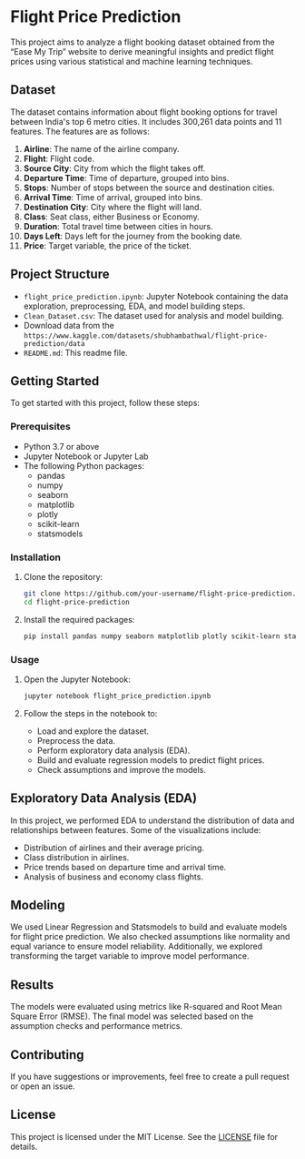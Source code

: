 # Flight Price Prediction

This project aims to analyze a flight booking dataset obtained from the “Ease My Trip” website to derive meaningful insights and predict flight prices using various statistical and machine learning techniques.

## Dataset

The dataset contains information about flight booking options for travel between India's top 6 metro cities. It includes 300,261 data points and 11 features. The features are as follows:

1. **Airline**: The name of the airline company.
2. **Flight**: Flight code.
3. **Source City**: City from which the flight takes off.
4. **Departure Time**: Time of departure, grouped into bins.
5. **Stops**: Number of stops between the source and destination cities.
6. **Arrival Time**: Time of arrival, grouped into bins.
7. **Destination City**: City where the flight will land.
8. **Class**: Seat class, either Business or Economy.
9. **Duration**: Total travel time between cities in hours.
10. **Days Left**: Days left for the journey from the booking date.
11. **Price**: Target variable, the price of the ticket.

## Project Structure

- `flight_price_prediction.ipynb`: Jupyter Notebook containing the data exploration, preprocessing, EDA, and model building steps.
- `Clean_Dataset.csv`: The dataset used for analysis and model building.
- Download data from the `https://www.kaggle.com/datasets/shubhambathwal/flight-price-prediction/data`
- `README.md`: This readme file.

## Getting Started

To get started with this project, follow these steps:

### Prerequisites

- Python 3.7 or above
- Jupyter Notebook or Jupyter Lab
- The following Python packages:
  - pandas
  - numpy
  - seaborn
  - matplotlib
  - plotly
  - scikit-learn
  - statsmodels

### Installation

1. Clone the repository:
    ```sh
    git clone https://github.com/your-username/flight-price-prediction.git
    cd flight-price-prediction
    ```

2. Install the required packages:
    ```sh
    pip install pandas numpy seaborn matplotlib plotly scikit-learn statsmodels
    ```

### Usage

1. Open the Jupyter Notebook:
    ```sh
    jupyter notebook flight_price_prediction.ipynb
    ```

2. Follow the steps in the notebook to:
   - Load and explore the dataset.
   - Preprocess the data.
   - Perform exploratory data analysis (EDA).
   - Build and evaluate regression models to predict flight prices.
   - Check assumptions and improve the models.

## Exploratory Data Analysis (EDA)

In this project, we performed EDA to understand the distribution of data and relationships between features. Some of the visualizations include:
- Distribution of airlines and their average pricing.
- Class distribution in airlines.
- Price trends based on departure time and arrival time.
- Analysis of business and economy class flights.

## Modeling

We used Linear Regression and Statsmodels to build and evaluate models for flight price prediction. We also checked assumptions like normality and equal variance to ensure model reliability. Additionally, we explored transforming the target variable to improve model performance.

## Results

The models were evaluated using metrics like R-squared and Root Mean Square Error (RMSE). The final model was selected based on the assumption checks and performance metrics.

## Contributing

If you have suggestions or improvements, feel free to create a pull request or open an issue.

## License

This project is licensed under the MIT License. See the [LICENSE](LICENSE) file for details.

